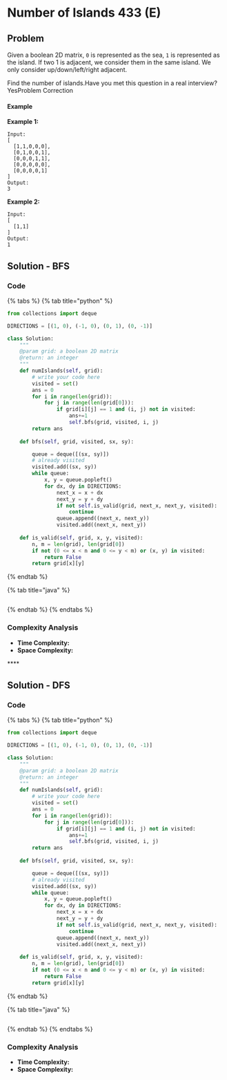 # Number of Islands 433 \(E\)

## Problem

Given a boolean 2D matrix, `0` is represented as the sea, `1` is represented as the island. If two 1 is adjacent, we consider them in the same island. We only consider up/down/left/right adjacent.

Find the number of islands.Have you met this question in a real interview?  YesProblem Correction

#### Example

**Example 1:**

```text
Input:
[
  [1,1,0,0,0],
  [0,1,0,0,1],
  [0,0,0,1,1],
  [0,0,0,0,0],
  [0,0,0,0,1]
]
Output:
3
```

**Example 2:**

```text
Input:
[
  [1,1]
]
Output:
1
```

## Solution - BFS

### Code

{% tabs %}
{% tab title="python" %}
```python
from collections import deque

DIRECTIONS = [(1, 0), (-1, 0), (0, 1), (0, -1)]

class Solution:
    """
    @param grid: a boolean 2D matrix
    @return: an integer
    """
    def numIslands(self, grid):
        # write your code here
        visited = set()
        ans = 0
        for i in range(len(grid)):
            for j in range(len(grid[0])):
                if grid[i][j] == 1 and (i, j) not in visited:
                    ans+=1
                    self.bfs(grid, visited, i, j)
        return ans
    
    def bfs(self, grid, visited, sx, sy):

        queue = deque([(sx, sy)])
        # already visited
        visited.add((sx, sy))
        while queue:
            x, y = queue.popleft()
            for dx, dy in DIRECTIONS:
                next_x = x + dx
                next_y = y + dy
                if not self.is_valid(grid, next_x, next_y, visited):
                    continue
                queue.append((next_x, next_y))
                visited.add((next_x, next_y))
    
    def is_valid(self, grid, x, y, visited):
        n, m = len(grid), len(grid[0])
        if not (0 <= x < n and 0 <= y < m) or (x, y) in visited:
            return False
        return grid[x][y]
```
{% endtab %}

{% tab title="java" %}
```

```
{% endtab %}
{% endtabs %}

### Complexity Analysis

* **Time Complexity:**
* **Space Complexity:**

\*\*\*\*

## Solution - DFS

### Code

{% tabs %}
{% tab title="python" %}
```python
from collections import deque

DIRECTIONS = [(1, 0), (-1, 0), (0, 1), (0, -1)]

class Solution:
    """
    @param grid: a boolean 2D matrix
    @return: an integer
    """
    def numIslands(self, grid):
        # write your code here
        visited = set()
        ans = 0
        for i in range(len(grid)):
            for j in range(len(grid[0])):
                if grid[i][j] == 1 and (i, j) not in visited:
                    ans+=1
                    self.bfs(grid, visited, i, j)
        return ans
    
    def bfs(self, grid, visited, sx, sy):

        queue = deque([(sx, sy)])
        # already visited
        visited.add((sx, sy))
        while queue:
            x, y = queue.popleft()
            for dx, dy in DIRECTIONS:
                next_x = x + dx
                next_y = y + dy
                if not self.is_valid(grid, next_x, next_y, visited):
                    continue
                queue.append((next_x, next_y))
                visited.add((next_x, next_y))
    
    def is_valid(self, grid, x, y, visited):
        n, m = len(grid), len(grid[0])
        if not (0 <= x < n and 0 <= y < m) or (x, y) in visited:
            return False
        return grid[x][y]
```
{% endtab %}

{% tab title="java" %}
```

```
{% endtab %}
{% endtabs %}

### Complexity Analysis

* **Time Complexity:**
* **Space Complexity:**

